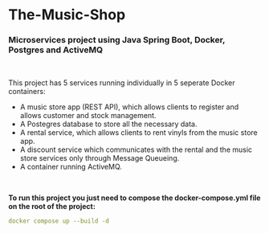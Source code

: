 # The-Music-Shop

### **Microservices project using Java Spring Boot, Docker, Postgres and ActiveMQ**

<br />

This project has 5 services running individually in 5 seperate Docker containers:

- A music store app (REST API), which allows clients to register and allows customer and stock management.
- A Postegres database to store all the necessary data.
- A rental service, which allows clients to rent vinyls from the music store app.
- A discount service which communicates with the rental and the music store services only through Message Queueing.
- A container running ActiveMQ.

<br />

**To run this project you just need to compose the docker-compose.yml file on the root of the project:**

  ```yml
  docker compose up --build -d
  ```

